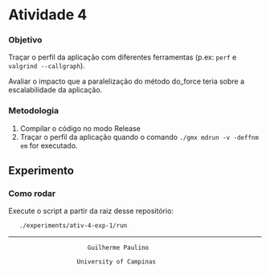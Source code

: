 # Atividade 4

### Objetivo

Traçar o perfil da aplicação com diferentes ferramentas (p.ex: `perf` e `valgrind --callgraph`).

Avaliar o impacto que a paralelização do método do_force teria sobre a escalabilidade da aplicação. 

### Metodologia

1. Compilar o código no modo Release 
2. Traçar o perfil da aplicação quando o comando `./gmx mdrun -v -deffnm em` for executado.

## Experimento

### Como rodar

Execute o script a partir da raiz desse repositório: 

```sh
   ./experiments/ativ-4-exp-1/run
```

---


                          Guilherme Paulino

                       University of Campinas

